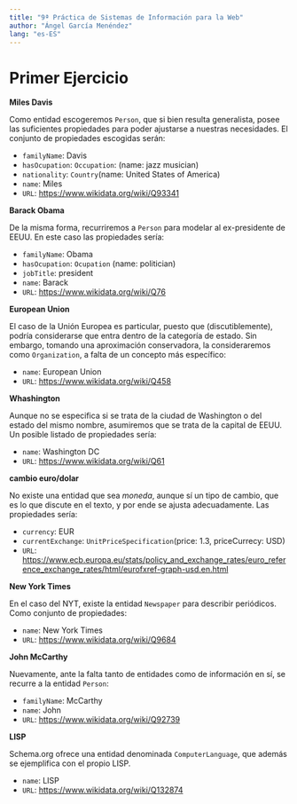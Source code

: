 ```yaml
---
title: "9ª Práctica de Sistemas de Información para la Web"
author: "Ángel García Menéndez"
lang: "es-ES"
---
```

# Primer Ejercicio

**Miles Davis**

Como entidad escogeremos `Person`, que si bien resulta generalista, posee las suficientes propiedades para poder ajustarse a nuestras necesidades.
El conjunto de propiedades escogidas serán:

- `familyName`: Davis
- `hasOcupation`: `Occupation`: (name: jazz musician)
- `nationality`: `Country`(name: United States of America)
- `name`: Miles
- `URL`: https://www.wikidata.org/wiki/Q93341

**Barack Obama**

De la misma forma, recurriremos a `Person` para modelar al ex-presidente de EEUU. En este caso las propiedades sería:

- `familyName`: Obama
- `hasOcupation`: `Ocupation` (name: politician)
- `jobTitle`: president
- `name`: Barack
- `URL`: https://www.wikidata.org/wiki/Q76

**European Union**

El caso de la Unión Europea es particular, puesto que (discutiblemente), podría considerarse que entra dentro de la categoría de estado.
Sin embargo, tomando una aproximación conservadora, la consideraremos como `Organization`, a falta de un concepto más específico:

- `name`: European Union
- `URL`: https://www.wikidata.org/wiki/Q458

**Whashington**

Aunque no se especifica si se trata de la ciudad de Washington o del estado del mismo nombre, asumiremos que se trata de la capital de EEUU.
Un posible listado de propiedades sería:

- `name`: Washington DC
- `URL`: https://www.wikidata.org/wiki/Q61

**cambio euro/dolar**

No existe una entidad que sea _moneda_, aunque sí un tipo de cambio, que es lo que discute en el texto, y por ende se ajusta adecuadamente.
Las propiedades sería:

- `currency`: EUR
- `currentExchange`: `UnitPriceSpecification`(price: 1.3, priceCurrecy: USD)
- `URL`: https://www.ecb.europa.eu/stats/policy_and_exchange_rates/euro_reference_exchange_rates/html/eurofxref-graph-usd.en.html

**New York Times**

En el caso del NYT, existe la entidad `Newspaper` para describir periódicos.
Como conjunto de propiedades:

- `name`: New York Times
- `URL`: https://www.wikidata.org/wiki/Q9684

**John McCarthy**

Nuevamente, ante la falta tanto de entidades como de información en sí, se recurre a la entidad `Person`:

- `familyName`: McCarthy
- `name`: John
- `URL`: https://www.wikidata.org/wiki/Q92739

**LISP**

Schema.org ofrece una entidad denominada `ComputerLanguage`, que además se ejemplifica con el propio LISP.

- `name`: LISP
- `URL`: https://www.wikidata.org/wiki/Q132874

